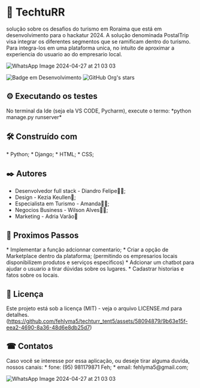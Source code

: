 <h1> 🚀 TechtuRR </h1>
solução sobre os desafios do turismo em Roraima que está em desenvolvimento para o hackatur 2024.
A solução denominada PostalTrip visa integrar os diferentes segmentos que se ramificam dentro do turismo. Para integra-los
em uma plataforma unica, no intuito de aproximar a experiencia do usuario ao do empresario local.


![WhatsApp Image 2024-04-27 at 21 03 03](https://github.com/fehlyma5/techturr_tent5/assets/58094879/803698f8-b803-42e7-9e9b-51af17cce668)




![Badge em Desenvolvimento](http://img.shields.io/static/v1?label=STATUS&message=EM%20DESENVOLVIMENTO&color=GREEN&style=for-the-badge)
![GitHub Org's stars](https://img.shields.io/github/stars/camilafernanda?style=social)



<h2> ⚙️ Executando os testes </h2>
No terminal da Ide (seja ela VS CODE, Pycharm), execute o termo:
*python manage.py runserver*

<h2> 🛠️ Construído com </h2>
* Python;
* Django;
* HTML;
* CSS;

 <h2> ✒️ Autores </h2>

*  Desenvolvedor full stack - Diandro Felipe👨‍💻;
*  Design - Kezia Keullen💅;
*  Especialista em Turismo - Amanda🧘‍♀️;
*  Negocios Business - Wilson Alves👨‍💼;
*  Marketing - Adria Varão🤳

<h2> 👀 Proximos Passos </h2>
*  Implementar a função adcionnar comentario;
*  Criar a opção de Marketplace dentro da plataforma; (permitindo os empresarios locais disponibilizem produtos e serviços especificos)
*  Adcionar um chatbot para ajudar o usuario a tirar dúvidas sobre os lugares.
*  Cadastrar historias e fatos sobre os locais.

 <h2> 📄 Licença </h2>

Este projeto está sob a licença (MIT) - veja o arquivo LICENSE.md para detalhes.
(https://github.com/fehlyma5/techturr_tent5/assets/58094879/9b63e15f-eea2-4690-8a36-48d6e8db25d7)

<h2> ☎ Contatos </h2>
Caso você se interesse por essa aplicação, ou deseje tirar alguma duvida, nossos canais:
*  fone: (95) 981179871 Feh;
*  email: fehlyma5@gmail.com;




![WhatsApp Image 2024-04-27 at 21 03 03](https://github.com/fehlyma5/techturr_tent5/assets/58094879/5fda286f-1e8d-443a-bd25-b75b311acc26)
